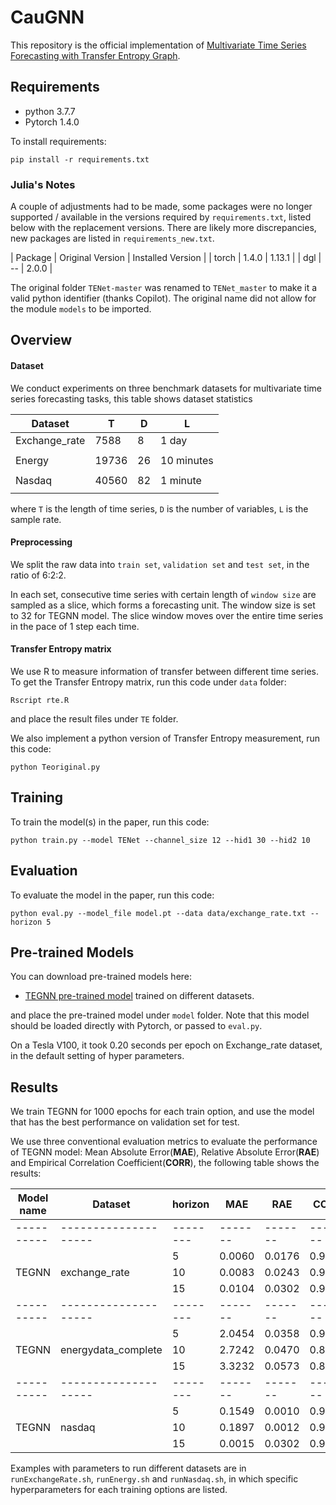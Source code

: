# CauGNN

This repository is the official implementation of [Multivariate Time Series Forecasting with Transfer Entropy Graph](https://ieeexplore.ieee.org/document/9837007). 

## Requirements
- python 3.7.7
- Pytorch 1.4.0

To install requirements:

```setup
pip install -r requirements.txt
```

### Julia's Notes
A couple of adjustments had to be made, some packages were no longer supported / available in the versions required by ```requirements.txt```, listed below with the replacement versions. There are likely more discrepancies, new packages are listed in ```requirements_new.txt```.

| Package   | Original Version  | Installed Version |
| torch     | 1.4.0             | 1.13.1            |
| dgl       | --                | 2.0.0             |


The original folder ```TENet-master``` was renamed to ```TENet_master``` to make it a valid python identifier (thanks Copilot). The original name did not allow for the module ```models``` to be imported. 


## Overview

#### Dataset

We conduct experiments on three benchmark datasets for multivariate time series forecasting tasks, this table shows dataset statistics

| Dataset      | T                  | D       | L          |
| -------------|--------------------| --------| -----------|
| Exchange_rate|7588                |    8    |  1 day     |
|              |                    |         |            |
| Energy       |19736               |    26   |  10 minutes|
|              |                    |         |            |
| Nasdaq       |40560               |    82   |  1 minute  |
|              |                    |         |            |

where `T` is the length of time series, `D` is the number of variables, `L` is the sample rate.
 
#### Preprocessing
We split the raw data into `train set`, `validation set` and `test set`, in the ratio of 6:2:2. 

In each set, consecutive time series
with certain length of `window size` are sampled as a slice, which forms a forecasting unit. The window size is set to 32 for TEGNN model. The slice window moves over the entire 
time series in the pace of 1 step each time.  

#### Transfer Entropy matrix

We use R to measure information of transfer between different time series. To get the Transfer Entropy matrix, run this code under `data` folder:
```TE matrix
Rscript rte.R
```
and place the result files under `TE` folder.

We also implement a python version of Transfer Entropy measurement, run this code:
```TE matrix 2
python Teoriginal.py
```

## Training

To train the model(s) in the paper, run this code:

```train
python train.py --model TENet --channel_size 12 --hid1 30 --hid2 10
```

## Evaluation

To evaluate the model in the paper, run this code:

```eval
python eval.py --model_file model.pt --data data/exchange_rate.txt --horizon 5
```

## Pre-trained Models

You can download pre-trained models here:

- [TEGNN pre-trained model](https://drive.google.com/drive/folders/18y6ud7-uOyDPDaUYnzkCHGnKACSRdyOV?usp=sharing) trained on different datasets. 

and place the pre-trained model under `model` folder. Note that this model should be loaded directly with Pytorch,
or passed to `eval.py`.

On a Tesla V100, it took 0.20 seconds per epoch on Exchange_rate dataset, in the default setting of hyper parameters.



## Results

We train TEGNN for 1000 epochs for each train option, and use the model that has the best performance on validation
set for test. 
 
We use three conventional evaluation metrics to evaluate the performance of TEGNN model: Mean Absolute Error(**MAE**),
Relative Absolute Error(**RAE**) and Empirical Correlation Coefficient(**CORR**), the following table shows the results:



| Model name| Dataset            | horizon | MAE    | RAE    | CORR   |
| ----------|--------------------| --------| -------| -------| -------|
| ----------|--------------------| --------| -------| -------| -------|
|           |                    |    5    |  0.0060| 0.0176 | 0.9694 |
| TEGNN     |exchange_rate       |    10   |  0.0083| 0.0243 | 0.9548 |
|           |                    |    15   |  0.0104| 0.0302 | 0.9438 |
| ----------|--------------------| --------| -------| -------| -------|
|           |                    |    5    |  2.0454| 0.0358 | 0.9267 |
| TEGNN     |energydata_complete |    10   |  2.7242| 0.0470 | 0.8673 |
|           |                    |    15   |  3.3232| 0.0573 | 0.8221 |
| ----------|--------------------| --------| -------| -------| -------|
|           |                    |    5    |  0.1549| 0.0010 | 0.9951 |
| TEGNN     |nasdaq              |    10   |  0.1897| 0.0012 | 0.9922 |
|           |                    |    15   |  0.0015| 0.0302 | 0.9887 |

Examples with parameters to run different datasets are in `runExchangeRate.sh`, `runEnergy.sh` and `runNasdaq.sh`, in which specific
hyperparameters for each training options are listed.






